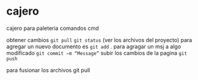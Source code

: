 # cajero
cajero para paleteria 
comandos cmd

obtener cambios `git pull`
`git status` (ver los archivos del proyecto)
para agregar un nuevo documento es `git add` .
para agragar un msj a algo modificado  `git commit –m “Message”`
subir los cambios de la pagina `git push`

 para fusionar los archivos git pull
